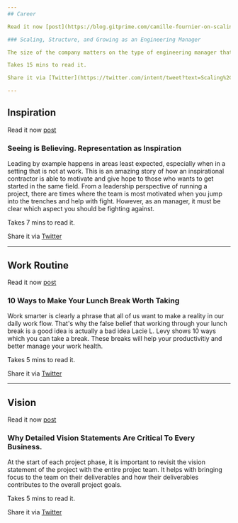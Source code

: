 ```yaml
---
## Career

Read it now [post](https://blog.gitprime.com/camille-fournier-on-scaling-structure-and-growing-as-an-engineering-manager/)

### Scaling, Structure, and Growing as an Engineering Manager

The size of the company matters on the type of engineering manager that you need to be for your team to succeed. In this interview with Carmille Fournier, it shows the evolutions of an engineering maanager of a small company to a large company with multiple structures. It is  a strong read.

Takes 15 mins to read it.

Share it via [Twitter](https://twitter.com/intent/tweet?text=Scaling%2C%20Structure%2C%20and%20Growing%20as%20an%20Engineering%20Manager%20https%3A%2F%2Fblog.gitprime.com%2Fcamille-fournier-on-scaling-structure-and-growing-as-an-engineering-manager%2F%20shared%20via%20%40PrjMgr_weekly)

---
```

## Inspiration

Read it now [post](https://www.thindifference.com/2019/02/representation-as-inspiration/)

### Seeing is Believing. Representation as Inspiration

Leading by example happens in areas least expected, especially when in a setting that is not at work. This is an amazing story of how an inspirational contractor is able to motivate and give hope to those who wants to get started in the same field. From a leadership perspective of running a project, there are times where the team is most motivated when you jump into the trenches and help with fight. However, as an manager, it must be clear which aspect you should be fighting against. 

Takes 7 mins to read it.

Share it via [Twitter](https://twitter.com/intent/tweet?text=Seeing%20is%20Believing.%20Representation%20as%20Inspiration%20https%3A%2F%2Fwww.thindifference.com%2F2019%2F02%2Frepresentation-as-inspiration%2F%20shared%20via%20%40PrjMgr_weekly)

---
## Work Routine

Read it now [post](https://www.projectmanager.com/blog/lunch-break-worth-taking)

### 10 Ways to Make Your Lunch Break Worth Taking

Work smarter is clearly a phrase that all of us want to make a reality in our daily work flow. That's why the false belief that working through your lunch break is a good idea is actually a bad idea  Lacie L. Levy shows 10 ways which you can take a break. These breaks will help your productivitiy and better manage your work health.

Takes 5 mins to read it.

Share it via [Twitter](https://twitter.com/intent/tweet?text=10%20Ways%20to%20Make%20Your%20Lunch%20Break%20Worth%20Taking%20https%3A%2F%2Fwww.projectmanager.com%2Fblog%2Flunch-break-worth-taking%20shared%20via%20%40PrjMgr_weekly)

---
## Vision

Read it now [post](http://www.cornerstonedynamics.com/why-detailed-vision-statements-are-critical-to-every-business/)

### Why Detailed Vision Statements Are Critical To Every Business.

At the start of each project phase, it is important to revisit the vision statement of the project with the entire projec team. It helps with bringing focus to the team on their deliverables and how their deliverables contributes to the overall project goals.

Takes 5 mins to read it.

Share it via [Twitter](https://twitter.com/intent/tweet?text=Why%20Detailed%20Vision%20Statements%20Are%20Critical%20To%20Every%20Business.%20http%3A%2F%2Fwww.cornerstonedynamics.com%2Fwhy-detailed-vision-statements-are-critical-to-every-business%2F%20shared%20via%20%40PrjMgr_weekly)
